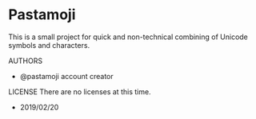 # Pastamoji
This is a small project for quick and non-technical combining of Unicode symbols and characters.

AUTHORS
  - @pastamoji account creator

LICENSE
  There are no licenses at this time. 
  - 2019/02/20

